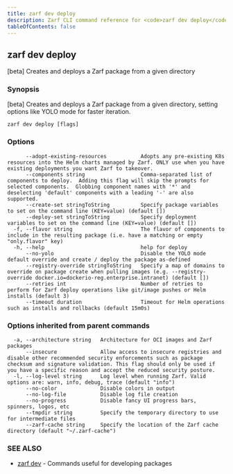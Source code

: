 ```yaml
---
title: zarf dev deploy
description: Zarf CLI command reference for <code>zarf dev deploy</code>.
tableOfContents: false
---
```


<!-- Page generated by Zarf; DO NOT EDIT -->

## zarf dev deploy

[beta] Creates and deploys a Zarf package from a given directory

### Synopsis

[beta] Creates and deploys a Zarf package from a given directory, setting options like YOLO mode for faster iteration.

```
zarf dev deploy [flags]
```

### Options

```
      --adopt-existing-resources           Adopts any pre-existing K8s resources into the Helm charts managed by Zarf. ONLY use when you have existing deployments you want Zarf to takeover.
      --components string                  Comma-separated list of components to deploy.  Adding this flag will skip the prompts for selected components.  Globbing component names with '*' and deselecting 'default' components with a leading '-' are also supported.
      --create-set stringToString          Specify package variables to set on the command line (KEY=value) (default [])
      --deploy-set stringToString          Specify deployment variables to set on the command line (KEY=value) (default [])
  -f, --flavor string                      The flavor of components to include in the resulting package (i.e. have a matching or empty "only.flavor" key)
  -h, --help                               help for deploy
      --no-yolo                            Disable the YOLO mode default override and create / deploy the package as-defined
      --registry-override stringToString   Specify a map of domains to override on package create when pulling images (e.g. --registry-override docker.io=dockerio-reg.enterprise.intranet) (default [])
      --retries int                        Number of retries to perform for Zarf deploy operations like git/image pushes or Helm installs (default 3)
      --timeout duration                   Timeout for Helm operations such as installs and rollbacks (default 15m0s)
```

### Options inherited from parent commands

```
  -a, --architecture string   Architecture for OCI images and Zarf packages
      --insecure              Allow access to insecure registries and disable other recommended security enforcements such as package checksum and signature validation. This flag should only be used if you have a specific reason and accept the reduced security posture.
  -l, --log-level string      Log level when running Zarf. Valid options are: warn, info, debug, trace (default "info")
      --no-color              Disable colors in output
      --no-log-file           Disable log file creation
      --no-progress           Disable fancy UI progress bars, spinners, logos, etc
      --tmpdir string         Specify the temporary directory to use for intermediate files
      --zarf-cache string     Specify the location of the Zarf cache directory (default "~/.zarf-cache")
```

### SEE ALSO

* [zarf dev](/commands/zarf_dev/)	 - Commands useful for developing packages

